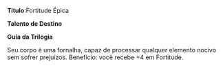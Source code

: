 **Titulo**:Fortitude Épica

**Talento de Destino**

**Guia da Trilogia**

 Seu corpo é uma fornalha, capaz de processar qualquer elemento nocivo sem sofrer prejuízos. Benefício: você recebe +4 em Fortitude.